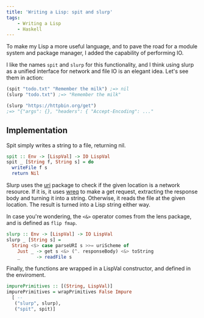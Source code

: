 ```yaml
---
title: 'Writing a Lisp: spit and slurp'
tags:
    - Writing a Lisp
    - Haskell
---
```


To make my Lisp a more useful language, and to pave the road for a module system and package manager, I added the capability of performing IO.

<!-- more -->

 I like the names `spit` and `slurp` for this functionality, and I think using slurp as a unified interface for network and file IO is an elegant idea. Let's see them in action:


```scheme
(spit "todo.txt" "Remember the milk") ;=> nil
(slurp "todo.txt") ;=> "Remember the milk"

(slurp "https://httpbin.org/get")
;=> "{"args": {}, "headers": { "Accept-Encoding": ..."
```

## Implementation

Spit simply writes a string to a file, returning nil.

```haskell
spit :: Env -> [LispVal] -> IO LispVal
spit _ [String f, String s] = do
  writeFile f s
  return Nil
```

Slurp uses the [uri](https://hackage.haskell.org/package/uri) package to check if the given location is a network resource.
If it is, it uses [wreq](http://www.serpentine.com/wreq/tutorial.html) to make a get request, extracting the response body and turning it into a string.
Otherwise, it reads the file at the given location.
The result is turned into a Lisp string either way.

In case you're wondering, the `<&>` operator comes from the lens package, and is defined as `flip fmap`.

```haskell
slurp :: Env -> [LispVal] -> IO LispVal
slurp _ [String s] =
  String <$> case parseURI s >>= uriScheme of
    Just _ -> get s <&> (^. responseBody) <&> toString
    _      -> readFile s
```

Finally, the functions are wrapped in a LispVal constructor, and defined in the enviroment.

```haskell
impurePrimitives :: [(String, LispVal)]
impurePrimitives = wrapPrimitives False Impure
  [ --
   ("slurp", slurp),
   ("spit", spit)]
```
